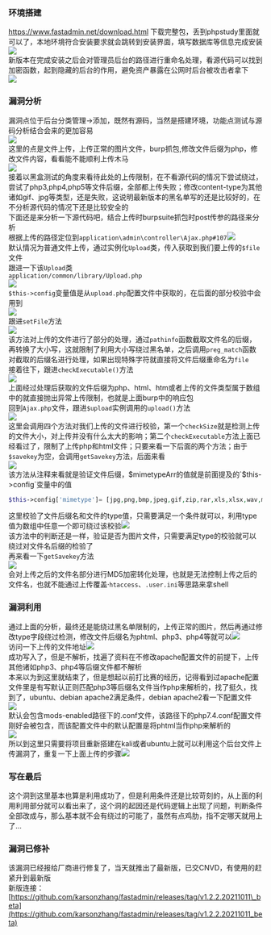 ### 环境搭建

<https://www.fastadmin.net/download.html> 下载完整包，丢到phpstudy里面就可以了，本地环境符合安装要求就会跳转到安装界面，填写数据库等信息完成安装  
[![](https://shs3.b.qianxin.com/attack_forum/2021/09/attach-ae0ab5e580908d879e04d60a6bbb0a823647087d.png)](https://shs3.b.qianxin.com/attack_forum/2021/09/attach-ae0ab5e580908d879e04d60a6bbb0a823647087d.png)  
新版本在完成安装之后会对管理员后台的路径进行重命名处理，看源代码可以找到加密函数，起到隐藏的后台的作用，避免资产暴露在公网时后台被攻击者拿下  
[![](https://shs3.b.qianxin.com/attack_forum/2021/09/attach-0f519edf6dc38f61457d464948ae7b780f89dfe3.png)](https://shs3.b.qianxin.com/attack_forum/2021/09/attach-0f519edf6dc38f61457d464948ae7b780f89dfe3.png)

### 漏洞分析

漏洞点位于后台分类管理-&gt;添加，既然有源码，当然是搭建环境，功能点测试与源码分析结合会来的更加容易  
[![](https://shs3.b.qianxin.com/attack_forum/2021/09/attach-451f0422d6a59113a50d482fcc1cd805f20b0ede.png)](https://shs3.b.qianxin.com/attack_forum/2021/09/attach-451f0422d6a59113a50d482fcc1cd805f20b0ede.png)  
这里的点是文件上传，上传正常的图片文件，burp抓包,修改文件后缀为php，修改文件内容，看看能不能顺利上传木马  
[![](https://shs3.b.qianxin.com/attack_forum/2021/09/attach-5b1e68efdab67ef13b22ad2135d0f35032a6411c.png)](https://shs3.b.qianxin.com/attack_forum/2021/09/attach-5b1e68efdab67ef13b22ad2135d0f35032a6411c.png)  
接着以黑盒测试的角度来看待此处的上传限制，在不看源代码的情况下尝试绕过，尝试了php3,php4,php5等文件后缀，全部都上传失败；修改content-type为其他诸如gif、jpg等类型，还是失败，这说明最新版本的黑名单写的还是比较好的，在不分析源代码的情况下还是比较安全的  
下面还是来分析一下源代码吧，结合上传时burpsuite抓包时post传参的路径来分析  
根据上传的路径定位到`application\admin\controller\Ajax.php#107`[![](https://shs3.b.qianxin.com/attack_forum/2021/09/attach-8d0e856aecab86f2bde4af5708ed9280f401f5f5.png)](https://shs3.b.qianxin.com/attack_forum/2021/09/attach-8d0e856aecab86f2bde4af5708ed9280f401f5f5.png)  
默认情况为普通文件上传，通过实例化`Upload`类，传入获取到我们要上传的`$file`文件  
跟进一下该`Upload`类  
`application/common/library/Upload.php`  
[![](https://shs3.b.qianxin.com/attack_forum/2021/09/attach-5e0344a9918f176b44537986772f383da4bff93f.png)](https://shs3.b.qianxin.com/attack_forum/2021/09/attach-5e0344a9918f176b44537986772f383da4bff93f.png)  
`$this->config`变量值是从`upload.php`配置文件中获取的，在后面的部分校验中会用到  
[![](https://shs3.b.qianxin.com/attack_forum/2021/09/attach-be6f954842034cbf7dea2ed738c0231039881256.png)](https://shs3.b.qianxin.com/attack_forum/2021/09/attach-be6f954842034cbf7dea2ed738c0231039881256.png)  
跟进`setFile`方法  
[![](https://shs3.b.qianxin.com/attack_forum/2021/09/attach-4e1f7ba8530eb80b7d6a77ae29f3f79aac8cdf83.png)](https://shs3.b.qianxin.com/attack_forum/2021/09/attach-4e1f7ba8530eb80b7d6a77ae29f3f79aac8cdf83.png)  
该方法对上传的文件进行了部分的处理，通过`pathinfo`函数截取文件名的后缀，再转换了大小写，这就限制了利用大小写绕过黑名单，之后调用`preg_match`函数对截取的后缀名进行处理，如果出现特殊字符就直接将文件后缀重命名为`file`  
接着往下，跟进`checkExecutable()`方法  
[![](https://shs3.b.qianxin.com/attack_forum/2021/09/attach-89ab03585995c7e28bfe52e6f31d1a327e10cff5.png)](https://shs3.b.qianxin.com/attack_forum/2021/09/attach-89ab03585995c7e28bfe52e6f31d1a327e10cff5.png)  
上面经过处理后获取的文件后缀为php、html、htm或者上传的文件类型属于数组中的就直接抛出异常上传限制，也就是上面burp中的响应包  
回到`Ajax.php`文件，跟进`$upload`实例调用的`upload()`方法  
[![](https://shs3.b.qianxin.com/attack_forum/2021/09/attach-413c2c6cc685ec02dc045c5a3ab976a5cfb2bf1c.png)](https://shs3.b.qianxin.com/attack_forum/2021/09/attach-413c2c6cc685ec02dc045c5a3ab976a5cfb2bf1c.png)  
这里会调用四个方法对我们上传的文件进行校验，第一个`checkSize`就是检测上传的文件大小，对上传并没有什么太大的影响；第二个`checkExecutable`方法上面已经看过了，限制了上传php和html文件；只要来看一下后面的两个方法；由于`$savekey`为空，会调用`getSavekey`方法，后面来看  
[![](https://shs3.b.qianxin.com/attack_forum/2021/09/attach-6509a9b70a00c8f1058f27d137cc6980143ec0f5.png)](https://shs3.b.qianxin.com/attack_forum/2021/09/attach-6509a9b70a00c8f1058f27d137cc6980143ec0f5.png)  
该方法从注释来看就是验证文件后缀，$mimetypeArr的值就是前面提及的`$this->config`变量中的值

```php
$this->config['mimetype']= [jpg,png,bmp,jpeg,gif,zip,rar,xls,xlsx,wav,mp4,mp3,pdf]

```

这里校验了文件后缀名和文件的type值，只需要满足一个条件就可以，利用type值为数组中任意一个即可绕过该校验[![](https://shs3.b.qianxin.com/attack_forum/2021/09/attach-a37759f3df80eeb87f4ec4253c90b2ee20421459.png)](https://shs3.b.qianxin.com/attack_forum/2021/09/attach-a37759f3df80eeb87f4ec4253c90b2ee20421459.png)  
该方法中的判断还是一样，验证是否为图片文件，只需要满足type的校验就可以绕过对文件名后缀的检验了  
再来看一下`getSavekey`方法  
[![](https://shs3.b.qianxin.com/attack_forum/2021/09/attach-ec98249a5a0db305acf6b62d5f01b560d068f41d.png)](https://shs3.b.qianxin.com/attack_forum/2021/09/attach-ec98249a5a0db305acf6b62d5f01b560d068f41d.png)  
会对上传之后的文件名部分进行MD5加密转化处理，也就是无法控制上传之后的文件名，也就不能通过上传覆盖·`htaccess`、`.user.ini`等思路来拿shell

### 漏洞利用

通过上面的分析，最终还是能绕过黑名单限制的，上传正常的图片，然后再通过修改type字段绕过检测，修改文件后缀名为phtml、php3、php4等就可以[![](https://shs3.b.qianxin.com/attack_forum/2021/09/attach-131a1352754c2179be47c5dc3b702ab05efd5b68.png)](https://shs3.b.qianxin.com/attack_forum/2021/09/attach-131a1352754c2179be47c5dc3b702ab05efd5b68.png)  
访问一下上传的文件地址[![](https://shs3.b.qianxin.com/attack_forum/2021/09/attach-82d0f75b9778c2c43f96cba8ef1e8d1bd08dbeca.png)](https://shs3.b.qianxin.com/attack_forum/2021/09/attach-82d0f75b9778c2c43f96cba8ef1e8d1bd08dbeca.png)  
成功写入了，但是不解析，找遍了资料在不修改apache配置文件的前提下，上传其他诸如php3、php4等后缀文件都不解析  
本来以为到这里就结束了，但是想起以前打比赛的经历，记得看到过apache配置文件里是有写默认正则匹配php3等后缀名文件当作php来解析的，找了挺久，找到了，ubuntu、debian apache2满足条件，debian apache2看一下配置文件  
[![](https://shs3.b.qianxin.com/attack_forum/2021/09/attach-2fda594ff653e713dfdf16e24262c3cb4cd0e634.png)](https://shs3.b.qianxin.com/attack_forum/2021/09/attach-2fda594ff653e713dfdf16e24262c3cb4cd0e634.png)  
默认会包含mods-enabled路径下的.conf文件，该路径下的php7.4.conf配置文件刚好会被包含，而该配置文件中的默认配置是将phtml当作php来解析的  
[![](https://shs3.b.qianxin.com/attack_forum/2021/09/attach-d93cf4f96f3c2c6ae609f6cec5a13054cbcb28d5.png)](https://shs3.b.qianxin.com/attack_forum/2021/09/attach-d93cf4f96f3c2c6ae609f6cec5a13054cbcb28d5.png)  
所以到这里只需要将项目重新搭建在kali或者ubuntu上就可以利用这个后台文件上传漏洞了，重复一下上面上传的步骤[![](https://shs3.b.qianxin.com/attack_forum/2021/09/attach-a009fdd8228b492dcf105db6e226d17289387b7d.png)](https://shs3.b.qianxin.com/attack_forum/2021/09/attach-a009fdd8228b492dcf105db6e226d17289387b7d.png)

### 写在最后

这个洞到这里基本也算是利用成功了，但是利用条件还是比较苛刻的，从上面的利用利用部分就可以看出来了，这个洞的起因还是代码逻辑上出现了问题，判断条件全部改成与，那么基本就不会有绕过的可能了，虽然有点鸡肋，指不定哪天就用上了...

### 漏洞已修补

该漏洞已经报给厂商进行修复了，当天就推出了最新版，已交CNVD，有使用的赶紧升到最新版  
新版连接：[https://github.com/karsonzhang/fastadmin/releases/tag/v1.2.2.20211011\_beta](https://github.com/karsonzhang/fastadmin/releases/tag/v1.2.2.20211011_beta)